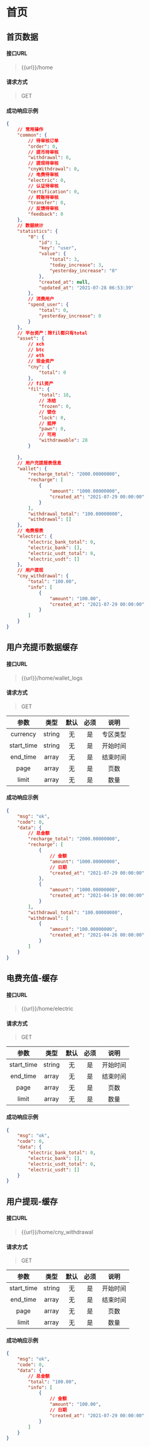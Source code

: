 # 首页

## 首页数据

#### 接口URL
> {{url}}/home

#### 请求方式
> GET

#### 成功响应示例

```json
{
    // 常用操作
    "common": {
        // 待审核订单
        "order": 0,
        // 提币待审核
        "withdrawal": 0,
        // 提现待审核
        "cnyWithdrawal": 0,
        // 电费待审核
        "electric": 0,
        // 认证待审核
        "certification": 0,
        // 转账待审核
        "transfer": 0,
        // 反馈待审核
        "feedback": 0
    },
    // 数据统计
    "statistics": {
        "0": {
            "id": 1,
            "key": "user",
            "value": {
                "total": 3,
                "today_increase": 3,
                "yesterday_increase": "0"
            },
            "created_at": null,
            "updated_at": "2021-07-28 06:53:39"
        },
        // 消费用户
        "spend_user": {
            "total": 0,
            "yesterday_increase": 0
        }
    },
    // 平台资产：除fil都只有total
    "asset": {
        // xch
        // btc
        // eth
        // 现金资产
        "cny": {
            "total": 0
        },
        // fil资产
        "fil": {
            "total": 18,
            // 冻结
            "frozen": 0,
            // 锁仓
            "lock": 0,
            // 抵押
            "pawn": 0,
            // 可用
            "withdrawable": 28
        }
        
    },
    // 用户充提报表信息
    "wallet": {
        "recharge_total": "2000.00000000",
        "recharge": [
            {
                "amount": "1000.00000000",
                "created_at": "2021-07-29 00:00:00"
            }
        ],
        "withdrawal_total": "100.00000000",
        "withdrawal": []
    },
    // 电费报表
    "electric": {
        "electric_bank_total": 0,
        "electric_bank": [],
        "electric_usdt_total": 0,
        "electric_usdt": []
    },
    // 用户提现
    "cny_withdrawal": {
        "total": "100.00",
        "info": [
            {
                "amount": "100.00",
                "created_at": "2021-07-29 00:00:00"
            }
        ]
    }
}
```
## 用户充提币数据缓存

#### 接口URL
> {{url}}/home/wallet_logs

#### 请求方式
> GET

|   参数    |  类型  | 默认 | 必须 |   说明   |
| :-------: | :----: | :--: | :--: | :------: |
|   currency    | string |  无  |  是  | 专区类型 |
|   start_time    | string |  无  |  是  | 开始时间 |
| end_time | array  |  无  |  是  | 结束时间 |
| page  | array  |  无  |  是  | 页数 |
| limit  | array  |  无  |  是  | 数量 |
#### 成功响应示例

```json
{
    "msg": "ok",
    "code": 0,
    "data": {
        // 总金额
        "recharge_total": "2000.00000000",
        "recharge": [
            {
                // 金额
                "amount": "1000.00000000",
                // 日期
                "created_at": "2021-07-29 00:00:00"
            },
            {
                "amount": "1000.00000000",
                "created_at": "2021-04-19 00:00:00"
            }
        ],
        "withdrawal_total": "100.00000000",
        "withdrawal": [
            {
                "amount": "100.00000000",
                "created_at": "2021-04-26 00:00:00"
            }
        ]
    }
}
```

## 电费充值-缓存

#### 接口URL
> {{url}}/home/electric

#### 请求方式
> GET

|   参数    |  类型  | 默认 | 必须 |   说明   |
| :-------: | :----: | :--: | :--: | :------: |
|   start_time    | string |  无  |  是  | 开始时间 |
| end_time | array  |  无  |  是  | 结束时间 |
| page  | array  |  无  |  是  | 页数 |
| limit  | array  |  无  |  是  | 数量 |

#### 成功响应示例

```json
{
    "msg": "ok",
    "code": 0,
    "data": {
        "electric_bank_total": 0,
        "electric_bank": [],
        "electric_usdt_total": 0,
        "electric_usdt": []
    }
}
```
## 用户提现-缓存

#### 接口URL
> {{url}}/home/cny_withdrawal

#### 请求方式
> GET

|   参数    |  类型  | 默认 | 必须 |   说明   |
| :-------: | :----: | :--: | :--: | :------: |
|   start_time    | string |  无  |  是  | 开始时间 |
| end_time | array  |  无  |  是  | 结束时间 |
| page  | array  |  无  |  是  | 页数 |
| limit  | array  |  无  |  是  | 数量 |

#### 成功响应示例

```json
{
    "msg": "ok",
    "code": 0,
    "data": {
        // 总金额
        "total": "100.00",
        "info": [
            {
                // 金额
                "amount": "100.00",
                // 日期
                "created_at": "2021-07-29 00:00:00"
            }
        ]
    }
}
```